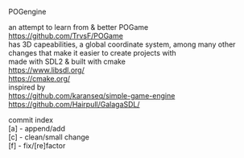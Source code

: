 POGengine<br>

an attempt to learn from & better POGame https://github.com/TrvsF/POGame<br>
has 3D capeabilities, a global coordinate system, among many other changes that make it easier to create projects with<br>
made with SDL2 & built with cmake<br>
https://www.libsdl.org/<br>
https://cmake.org/<br>
inspired by <br>
https://github.com/karanseq/simple-game-engine <br>
https://github.com/Hairpull/GalagaSDL/ <br>

commit index <br>
[a] - append/add<br>
[c] - clean/small change<br>
[f] - fix/[re]factor<br>
